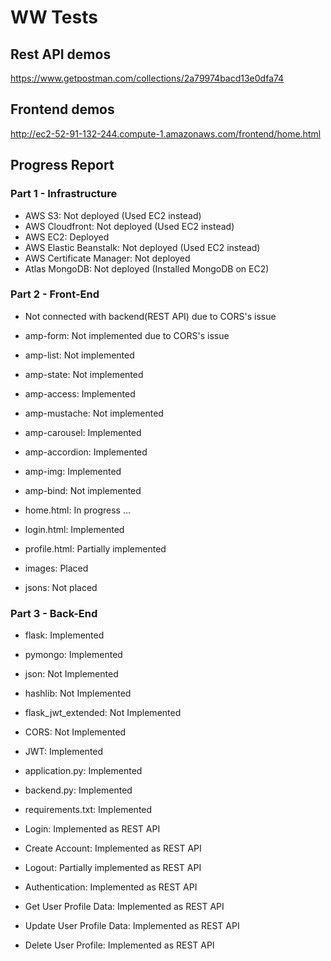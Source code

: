 # WW Tests
## Rest API demos
https://www.getpostman.com/collections/2a79974bacd13e0dfa74

## Frontend demos
http://ec2-52-91-132-244.compute-1.amazonaws.com/frontend/home.html

## Progress Report
### Part 1 - Infrastructure
 - AWS S3: Not deployed (Used EC2 instead)
 - AWS Cloudfront: Not deployed (Used EC2 instead)
 - AWS EC2: Deployed
 - AWS Elastic Beanstalk: Not deployed (Used EC2 instead)
 - AWS Certificate Manager: Not deployed
 - Atlas MongoDB: Not deployed (Installed MongoDB on EC2)

### Part 2 - Front-End
* Not connected with backend(REST API) due to CORS's issue
 - amp-form: Not implemented due to CORS's issue
 - amp-list: Not implemented
 - amp-state: Not implemented
 - amp-access: Implemented
 - amp-mustache: Not implemented
 - amp-carousel: Implemented
 - amp-accordion: Implemented
 - amp-img: Implemented
 - amp-bind: Not implemented
 
 - home.html: In progress ...
 - login.html: Implemented
 - profile.html: Partially implemented
 - images: Placed
 - jsons: Not placed


### Part 3 - Back-End
 - flask: Implemented
 - pymongo: Implemented
 - json: Not Implemented
 - hashlib: Not Implemented
 - flask_jwt_extended: Not Implemented

 - CORS: Not Implemented
 - JWT: Implemented

 - application.py: Implemented
 - backend.py: Implemented
 - requirements.txt: Implemented

 - Login: Implemented as REST API
 - Create Account: Implemented as REST API
 - Logout: Partially implemented as REST API
 - Authentication: Implemented as REST API
 - Get User Profile Data: Implemented as REST API
 - Update User Profile Data: Implemented as REST API
 - Delete User Profile: Implemented as REST API
